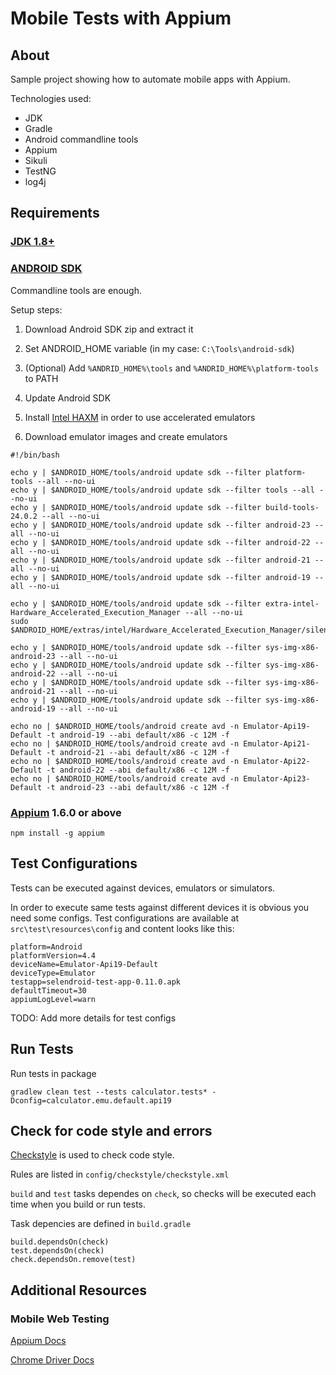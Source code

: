 # Mobile Tests with Appium

## About 

Sample project showing how to automate mobile apps with Appium.

Technologies used:
- JDK
- Gradle
- Android commandline tools
- Appium
- Sikuli
- TestNG
- log4j

## Requirements 

### [JDK 1.8+](http://www.oracle.com/technetwork/java/javase/downloads/jdk8-downloads-2133151.html)

### [ANDROID SDK](https://developer.android.com/studio/index.html#downloads)

Commandline tools are enough.

Setup steps:

1. Download Android SDK zip and extract it

2. Set ANDROID_HOME variable (in my case: `C:\Tools\android-sdk`)

3. (Optional) Add `%ANDRID_HOME%\tools` and `%ANDRID_HOME%\platform-tools` to PATH

4. Update Android SDK

5. Install [Intel HAXM](https://software.intel.com/en-us/android/articles/intel-hardware-accelerated-execution-manager) in order to use accelerated emulators

6. Download emulator images and create emulators

```
#!/bin/bash

echo y | $ANDROID_HOME/tools/android update sdk --filter platform-tools --all --no-ui
echo y | $ANDROID_HOME/tools/android update sdk --filter tools --all --no-ui
echo y | $ANDROID_HOME/tools/android update sdk --filter build-tools-24.0.2 --all --no-ui
echo y | $ANDROID_HOME/tools/android update sdk --filter android-23 --all --no-ui
echo y | $ANDROID_HOME/tools/android update sdk --filter android-22 --all --no-ui
echo y | $ANDROID_HOME/tools/android update sdk --filter android-21 --all --no-ui
echo y | $ANDROID_HOME/tools/android update sdk --filter android-19 --all --no-ui

echo y | $ANDROID_HOME/tools/android update sdk --filter extra-intel-Hardware_Accelerated_Execution_Manager --all --no-ui
sudo $ANDROID_HOME/extras/intel/Hardware_Accelerated_Execution_Manager/silent_install.sh

echo y | $ANDROID_HOME/tools/android update sdk --filter sys-img-x86-android-23 --all --no-ui
echo y | $ANDROID_HOME/tools/android update sdk --filter sys-img-x86-android-22 --all --no-ui
echo y | $ANDROID_HOME/tools/android update sdk --filter sys-img-x86-android-21 --all --no-ui
echo y | $ANDROID_HOME/tools/android update sdk --filter sys-img-x86-android-19 --all --no-ui

echo no | $ANDROID_HOME/tools/android create avd -n Emulator-Api19-Default -t android-19 --abi default/x86 -c 12M -f
echo no | $ANDROID_HOME/tools/android create avd -n Emulator-Api21-Default -t android-21 --abi default/x86 -c 12M -f
echo no | $ANDROID_HOME/tools/android create avd -n Emulator-Api22-Default -t android-22 --abi default/x86 -c 12M -f
echo no | $ANDROID_HOME/tools/android create avd -n Emulator-Api23-Default -t android-23 --abi default/x86 -c 12M -f
```

### [Appium](http://appium.io/) 1.6.0 or above

```
npm install -g appium
```  

## Test Configurations

Tests can be executed against devices, emulators or simulators.

In order to execute same tests against different devices it is obvious you need some configs.
Test configurations are available at `src\test\resources\config` and content looks like this:

```
platform=Android
platformVersion=4.4
deviceName=Emulator-Api19-Default
deviceType=Emulator
testapp=selendroid-test-app-0.11.0.apk
defaultTimeout=30
appiumLogLevel=warn
```

TODO: Add more details for test configs

## Run Tests

   Run tests in package
   ```
   gradlew clean test --tests calculator.tests* -Dconfig=calculator.emu.default.api19
   ```

## Check for code style and errors

[Checkstyle](https://docs.gradle.org/current/userguide/checkstyle_plugin.html) is used to check code style.

Rules are listed in `config/checkstyle/checkstyle.xml`

`build` and `test` tasks dependes on `check`, so checks will be executed each time when you build or run tests.

Task depencies are defined in `build.gradle`
```
build.dependsOn(check)
test.dependsOn(check)
check.dependsOn.remove(test)
```

## Additional Resources

### Mobile Web Testing

[Appium Docs](https://github.com/appium/appium/blob/master/docs/en/writing-running-appium/mobile-web.md)

[Chrome Driver Docs](https://sites.google.com/a/chromium.org/chromedriver/getting-started/getting-started---android)